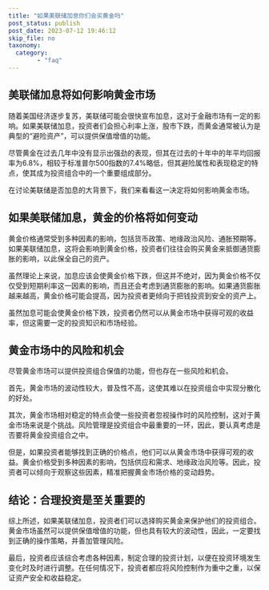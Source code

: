 ```yaml
---
title: "如果美联储加息你们会买黄金吗"
post_status: publish
post_date: 2023-07-12 19:46:12
skip_file: no
taxonomy:
  category:
        - "faq"
---
```


## 美联储加息将如何影响黄金市场

随着美国经济逐步复苏，美联储可能会很快宣布加息，这对于金融市场有一定的影响。如果美联储加息，投资者们会担心利率上涨，股市下跌，而黄金通常被认为是典型的“避险资产”，可以提供保值增值的功能。

尽管黄金在过去几年中没有显示出强劲的表现，但其在过去的十年中的年平均回报率为6.8%，相较于标准普尔500指数的7.4%略低，但其避险属性和表现稳定的特点，使其成为投资组合中的一个重要组成部分。

在讨论美联储是否加息的大背景下，我们来看看这一决定将如何影响黄金市场。

## 如果美联储加息，黄金的价格将如何变动

黄金价格通常受到多种因素的影响，包括货币政策、地缘政治风险、通胀预期等。如果美联储加息，这将会影响到黄金价格，投资者们往往会购买黄金来抵御通货膨胀的影响，以此保全自己的资产。

虽然理论上来说，加息应该会使黄金价格下跌，但这并不绝对，因为黄金价格不仅仅受到短期利率这一因素的影响，而且还会考虑到通货膨胀的影响。如果通货膨胀越来越高，黄金价格可能会提高，因为投资者更倾向于把钱投资到安全的资产上。

虽然加息可能会使黄金价格下跌，投资者仍然可以从黄金市场中获得可观的收益率，但这需要一定的投资知识和市场经验。

## 黄金市场中的风险和机会

尽管黄金市场可以提供投资组合保值的功能，但也存在一些风险和机会。

首先，黄金市场的波动性较大，普及性不高，这使其难以在投资组合中实现分散化的好处。

其次，黄金市场相对稳定的特点会使一些投资者忽视操作时的风险控制，这对于黄金市场来说是个挑战。风险管理是投资组合中最重要的一环，因此，要认真考虑是否要将黄金投资组合之中。

但是，如果投资者能够找到正确的价格点，他们可以从黄金市场中获得可观的收益。黄金价格受到多种因素的影响，包括供应和需求、地缘政治风险等。因此，投资者可以倾向于观察这些因素，精准把握黄金市场价格的变动趋势。

## 结论：合理投资是至关重要的

综上所述，如果美联储加息，投资者们可以选择购买黄金来保护他们的投资组合。黄金市场虽然可以提供保值增值的功能，但也具有较大的波动性，因此，一定要找到正确的操作策略，并善加管理风险。

最后，投资者应该综合考虑各种因素，制定合理的投资计划，以便在投资环境发生变化时及时进行调整。在任何情况下，投资者都应将风险控制作为重中之重，以保证资产安全和收益稳定。
